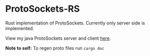 # ProtoSockets-RS

Rust implementation of ProtoSockets. Currently only server side is implemented.

View my java ProtoSockets server and client [here](https://github.com/BenWithJamInn/ProtoSocket).

**Note to self:** To regen proto files run `cargo doc`

